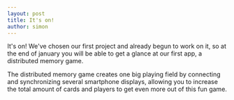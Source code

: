 ```yaml
---
layout: post
title: It's on!
author: simon
---
```


It's on! We've chosen our first project and already begun to work on it, so at the end of january you will be able to get a glance at our first app, a distributed memory game.

The distributed memory game creates one big playing field by connecting and synchronizing several smartphone displays, allowing you to increase the total amount of cards and players to get even more out of this fun game.
